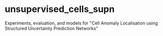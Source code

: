 # unsupervised_cells_supn
Experiments, evaluation, and models for "Cell Anomaly Localisation using Structured Uncertainty Prediction Networks"
